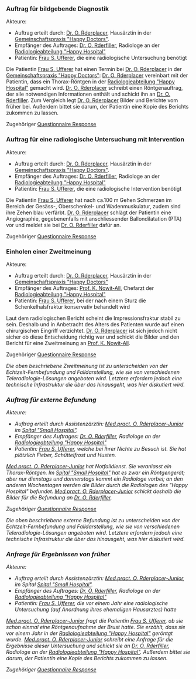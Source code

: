 
### Auftrag für bildgebende Diagnostik
Akteure:

* Auftrag erteilt durch: [Dr. O. Rderplacer](http://build.fhir.org/ig/hl7ch/ch-rad-order/Practitioner-PractORderplacer.html), Hausärztin in der [Gemeinschaftspraxis "Happy Doctors"](http://build.fhir.org/ig/hl7ch/ch-rad-order/Organization-OrgHappyDoctors.html).
* Empfänger des Auftrages: [Dr. O. Rderfiller](http://build.fhir.org/ig/hl7ch/ch-rad-order/Practitioner-PractORderfiller.html), Radiologe an der [Radiologieabteilung "Happy Hospital"](http://build.fhir.org/ig/hl7ch/ch-rad-order/Organization-OrgRadHappyHospital.html)
* Patientin: [Frau S. Ufferer](http://build.fhir.org/ig/hl7ch/ch-rad-order/Patient-PatSUfferer.html), die eine radiologische Untersuchung benötigt

Die Patientin [Frau S. Ufferer](http://build.fhir.org/ig/hl7ch/ch-rad-order/Patient-PatSUfferer.html) hat einen Termin bei [Dr. O. Rderplacer](http://build.fhir.org/ig/hl7ch/ch-rad-order/Practitioner-PractORderplacer.html) in der [Gemeinschaftspraxis "Happy Doctors"](http://build.fhir.org/ig/hl7ch/ch-rad-order/Organization-OrgHappyDoctors.html): [Dr. O. Rderplacer](http://build.fhir.org/ig/hl7ch/ch-rad-order/Practitioner-PractORderplacer.html) vereinbart mit der Patientin, dass ein Thorax-Röntgen in der [Radiologieabteilung "Happy Hospital"](http://build.fhir.org/ig/hl7ch/ch-rad-order/Organization-OrgRadHappyHospital.html) gemacht wird. [Dr. O. Rderplacer](http://build.fhir.org/ig/hl7ch/ch-rad-order/Practitioner-PractORderplacer.html) schreibt einen Röntgenauftrag, der alle notwendigen Informationen enthält und schickt ihn an [Dr. O. Rderfiller](http://build.fhir.org/ig/hl7ch/ch-rad-order/Practitioner-PractORderfiller.html). Zum Vergleich legt [Dr. O. Rderplacer](http://build.fhir.org/ig/hl7ch/ch-rad-order/Practitioner-PractORderplacer.html) Bilder und Berichte vom früher bei. Außerdem bittet sie darum, der Patientin eine Kopie des Berichts zukommen zu lassen.

Zugehöriger [Questionnaire Response](http://build.fhir.org/ig/hl7ch/ch-rad-order/QuestionnaireResponse-QuestionnaireResponseRadiologyOrderImagingRequest.html)


### Auftrag für eine radiologische Untersuchung mit Intervention
Akteure:

* Auftrag erteilt durch: [Dr. O. Rderplacer](http://build.fhir.org/ig/hl7ch/ch-rad-order/Practitioner-PractORderplacer.html), Hausärztin in der [Gemeinschaftspraxis "Happy Doctors"](http://build.fhir.org/ig/hl7ch/ch-rad-order/Organization-OrgHappyDoctors.html).
* Empfänger des Auftrages: [Dr. O. Rderfiller](http://build.fhir.org/ig/hl7ch/ch-rad-order/Practitioner-PractORderfiller.html), Radiologe an der [Radiologieabteilung "Happy Hospital"](http://build.fhir.org/ig/hl7ch/ch-rad-order/Organization-OrgRadHappyHospital.html)
* Patientin: [Frau S. Ufferer](http://build.fhir.org/ig/hl7ch/ch-rad-order/Patient-PatSUfferer.html), die eine radiologische Intervention benötigt

Die Patientin [Frau S. Ufferer](http://build.fhir.org/ig/hl7ch/ch-rad-order/Patient-PatSUfferer.html) hat nach ca.100 m Gehen Schmerzen im Bereich der Gesäss-, Oberschenkel- und Wadenmuskulatur, zudem sind ihre Zehen blau verfärbt. [Dr. O. Rderplacer](http://build.fhir.org/ig/hl7ch/ch-rad-order/Practitioner-PractORderplacer.html) schlägt der Patientin eine Angiographie, gegebenenfalls mit anschliessender Ballondilatation (PTA) vor und meldet sie bei [Dr. O. Rderfiller](http://build.fhir.org/ig/hl7ch/ch-rad-order/Practitioner-PractORderfiller.html) dafür an.

Zugehöriger [Questionnaire Response](http://build.fhir.org/ig/hl7ch/ch-rad-order/QuestionnaireResponse-QuestionnaireResponseRadiologyOrderQuestionnaireResponseRadiologyOrderImagIntervent.html)


### Einholen einer Zweitmeinung
Akteure:

* Auftrag erteilt durch: [Dr. O. Rderplacer](http://build.fhir.org/ig/hl7ch/ch-rad-order/Practitioner-PractORderplacer.html), Hausärztin in der [Gemeinschaftspraxis "Happy Doctors"](http://build.fhir.org/ig/hl7ch/ch-rad-order/Organization-OrgHappyDoctors.html)
* Empfänger des Auftrages: [Prof. K. Nowit-All](http://build.fhir.org/ig/hl7ch/ch-rad-order/Practitioner-PractKNowit-All.html), Chefarzt der [Radiologieabteilung "Happy Hospital"](http://build.fhir.org/ig/hl7ch/ch-rad-order/Organization-OrgRadHappyHospital.html)
* Patientin: [Frau S. Ufferer](http://build.fhir.org/ig/hl7ch/ch-rad-order/Patient-PatSUfferer.html), bei der nach einem Sturz die Schenkelhalsfraktur konservativ behandelt wird

 Laut dem radiologischen Bericht scheint die Impressionsfraktur stabil zu sein. Deshalb und in Anbetracht des Alters des Patienten wurde auf einen chirurgischen Eingriff verzichtet. [Dr. O. Rderplacer](http://build.fhir.org/ig/hl7ch/ch-rad-order/Practitioner-PractORderplacer.html) ist sich jedoch nicht sicher ob diese Entscheidung richtig war und schickt die Bilder und den Bericht für eine Zweitmeinung an [Prof. K. Nowit-All](http://build.fhir.org/ig/hl7ch/ch-rad-order/Practitioner-PractKNowit-All.html).

 Zugehöriger [Questionnaire Response](http://build.fhir.org/ig/hl7ch/ch-rad-order/QuestionnaireResponse-QuestionnaireResponseRadiologyOrderSecondOpinion.html)

<i>Die oben beschriebene Zweitmeinung ist zu unterscheiden von der Echtzeit-Fernbefundung und Falldarstellung, wie sie von verschiedenen Teleradiologie-Lösungen angeboten wird. Letztere erfordern jedoch eine technische Infrastruktur die über das hinausgeht, was hier diskutiert wird. <i>


### Auftrag für externe Befundung
Akteure:

* Auftrag erteilt durch Assistenzärztin: [Med.pract. O. Rderplacer-Junior](http://build.fhir.org/ig/hl7ch/ch-rad-order/Practitioner-PractORderplacerJunior.html) im [Spital "Small Hospital"](http://build.fhir.org/ig/hl7ch/ch-rad-order/Organization-OrgSmallHospital.html).
* Empfänger des Auftrages: [Dr. O. Rderfiller](http://build.fhir.org/ig/hl7ch/ch-rad-order/Practitioner-PractORderfiller.html), Radiologe an der [Radiologieabteilung "Happy Hospital"](http://build.fhir.org/ig/hl7ch/ch-rad-order/Organization-OrgRadHappyHospital.html)
* Patientin: [Frau S. Ufferer](http://build.fhir.org/ig/hl7ch/ch-rad-order/Patient-PatSUfferer.html), welche bei Ihrer Nichte zu Besuch ist. Sie hat plötzlich Fieber, Schüttelfrost und Husten.

 [Med.pract. O. Rderplacer-Junior](http://build.fhir.org/ig/hl7ch/ch-rad-order/Practitioner-PractORderplacerJunior.html) hat Notfalldienst. Sie veranlasst ein Thorax-Röntgen. Im [Spital "Small Hospital"](http://build.fhir.org/ig/hl7ch/ch-rad-order/Organization-OrgSmallHospital.html) hat es zwar ein Röntgengerät; aber nur dienstags und donnerstags kommt ein Radiologe vorbei; an den anderen Wochentagen werden die Bilder durch die Radiologen des "Happy Hospital" befundet. [Med.pract. O. Rderplacer-Junior](http://build.fhir.org/ig/hl7ch/ch-rad-order/Practitioner-PractORderplacerJunior.html) schickt deshalb die Bilder für die Befundung an [Dr. O. Rderfiller](http://build.fhir.org/ig/hl7ch/ch-rad-order/Practitioner-PractORderfiller.html).

 Zugehöriger [Questionnaire Response](http://build.fhir.org/ig/hl7ch/ch-rad-order/QuestionnaireResponse-QuestionnaireResponseRadiologyOrderRemoteReporting.html)

<i>Die oben beschriebene externe Befundung ist zu unterscheiden von der Echtzeit-Fernbefundung und Falldarstellung, wie sie von verschiedenen Teleradiologie-Lösungen angeboten wird. Letztere erfordern jedoch eine technische Infrastruktur die über das hinausgeht, was hier diskutiert wird. <i>


### Anfrage für Ergebnissen von früher
Akteure:

* Auftrag erteilt durch Assistenzärztin: [Med.pract. O. Rderplacer-Junior](http://build.fhir.org/ig/hl7ch/ch-rad-order/Practitioner-PractORderplacerJunior.html), im Spital [Spital "Small Hospital"](http://build.fhir.org/ig/hl7ch/ch-rad-order/Organization-OrgSmallHospital.html).
* Empfänger des Auftrages: [Dr. O. Rderfiller](http://build.fhir.org/ig/hl7ch/ch-rad-order/Practitioner-PractORderfiller.html), Radiologe an der [Radiologieabteilung "Happy Hospital"](http://build.fhir.org/ig/hl7ch/ch-rad-order/Organization-OrgRadHappyHospital.html)
* Patientin: [Frau S. Ufferer](http://build.fhir.org/ig/hl7ch/ch-rad-order/Patient-PatSUfferer.html), die vor einem Jahr eine radiologische Untersuchung (auf Anordnung ihres ehemaligen Hausarztes) hatte

[Med.pract. O. Rderplacer-Junior](http://build.fhir.org/ig/hl7ch/ch-rad-order/Practitioner-PractORderplacerJunior.html) fragt die Patientin [Frau S. Ufferer](http://build.fhir.org/ig/hl7ch/ch-rad-order/Patient-PatSUfferer.html), ob sie schon einmal eine Röntgenaufnahme der Brust hatte. Sie erzählt, dass sie vor einem Jahr in der [Radiologieabteilung "Happy Hospital"](http://build.fhir.org/ig/hl7ch/ch-rad-order/Organization-OrgRadHappyHospital.html) geröntgt wurde. [Med.pract. O. Rderplacer-Junior](http://build.fhir.org/ig/hl7ch/ch-rad-order/Practitioner-PractORderplacerJunior.html) schreibt eine Anfrage für die Ergebnisse dieser Untersuchung und schickt sie an [Dr. O. Rderfiller](http://build.fhir.org/ig/hl7ch/ch-rad-order/Practitioner-PractORderfiller.html), Radiologe an der [Radiologieabteilung "Happy Hospital"](http://build.fhir.org/ig/hl7ch/ch-rad-order/Organization-OrgRadHappyHospital.html). Außerdem bittet sie darum, der Patientin eine Kopie des Berichts zukommen zu lassen.

Zugehöriger [Questionnaire Response](http://build.fhir.org/ig/hl7ch/ch-rad-order/QuestionnaireResponse-QuestionnaireResponseRadiologyOrderRequestPrevious.html)
